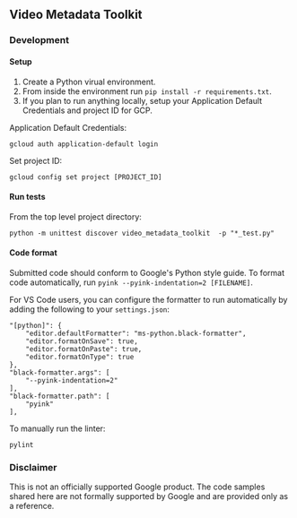## Video Metadata Toolkit

### Development

#### Setup

1. Create a Python virual environment.
1. From inside the environment run `pip install -r requirements.txt`.
1. If you plan to run anything locally, setup your Application Default Credentials and project ID for GCP.

Application Default Credentials:
```
gcloud auth application-default login
```
Set project ID:
```
gcloud config set project [PROJECT_ID]
```
#### Run tests

From the top level project directory:
```
python -m unittest discover video_metadata_toolkit  -p "*_test.py"
```

#### Code format

Submitted code should conform to Google's Python style guide. To format code automatically, run `pyink --pyink-indentation=2 [FILENAME]`.

For VS Code users, you can configure the formatter to run automatically by adding the following to your `settings.json`:

```
"[python]": {
    "editor.defaultFormatter": "ms-python.black-formatter",
    "editor.formatOnSave": true,
    "editor.formatOnPaste": true,
    "editor.formatOnType": true
},
"black-formatter.args": [
    "--pyink-indentation=2"
],
"black-formatter.path": [
    "pyink"
],
```

To manually run the linter:
```
pylint
```

### Disclaimer

This is not an officially supported Google product. The code samples shared here
are not formally supported by Google and are provided only as a reference.